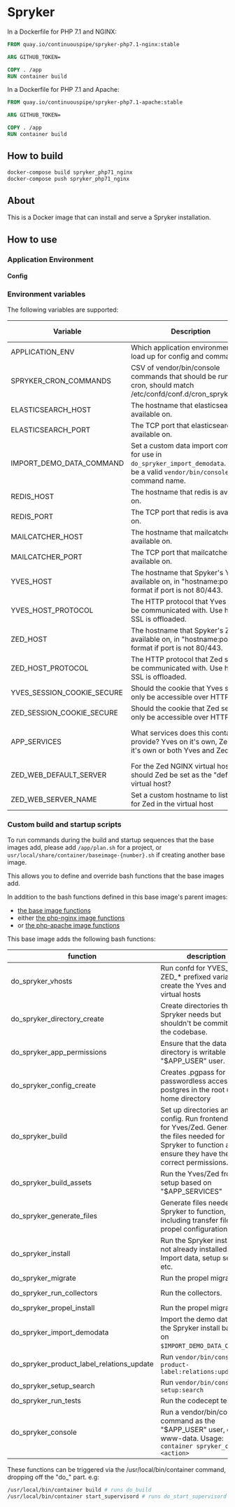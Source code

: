 # Spryker

In a Dockerfile for PHP 7.1 and NGINX:
```Dockerfile
FROM quay.io/continuouspipe/spryker-php7.1-nginx:stable

ARG GITHUB_TOKEN=

COPY . /app
RUN container build
```

In a Dockerfile for PHP 7.1 and Apache:
```Dockerfile
FROM quay.io/continuouspipe/spryker-php7.1-apache:stable

ARG GITHUB_TOKEN=

COPY . /app
RUN container build
```

## How to build
```bash
docker-compose build spryker_php71_nginx
docker-compose push spryker_php71_nginx
```

## About

This is a Docker image that can install and serve a Spryker installation.

## How to use

### Application Environment

#### Config



### Environment variables

The following variables are supported:

Variable | Description | Expected values | Default
--- | --- | --- | ----
APPLICATION_ENV | Which application environment to load up for config and commands. | string | production
SPRYKER_CRON_COMMANDS | CSV of vendor/bin/console commands that should be run on a cron, should match /etc/confd/conf.d/cron_spryker.toml | CSV of strings | mailqueue:registration:send,oms:check-condition,oms:check-timeout,oms:clear-locks
ELASTICSEARCH_HOST | The hostname that elasticsearch is available on. | hostname | elasticsearch
ELASTICSEARCH_PORT | The TCP port that elasticsearch is available on. | 1-65535 | 9200
IMPORT_DEMO_DATA_COMMAND | Set a custom data import command for use in `do_spryker_import_demodata`. Must be a valid `vendor/bin/console` command name. | command name | data:import
REDIS_HOST | The hostname that redis is available on. | hostname | redis
REDIS_PORT | The TCP port that redis is available on. | 1-65535 | 6379
MAILCATCHER_HOST | The hostname that mailcatcher is available on. | hostname | mailcatcher
MAILCATCHER_PORT | The TCP port that mailcatcher is available on. | 1-65535 | 1080
YVES_HOST | The hostname that Spyker's Yves is available on, in "hostname:port" format if port is not 80/443. | hostname | yves
YVES_HOST_PROTOCOL | The HTTP protocol that Yves should be communicated with. Use http:// if SSL is offloaded. | https:// or http:// | https://
ZED_HOST |  The hostname that Spyker's Zed is available on, in "hostname:port" format if port is not 80/443. | hostname | zed
ZED_HOST_PROTOCOL | The HTTP protocol that Zed should be communicated with. Use http:// if SSL is offloaded. | https:// or http:// | https://
YVES_SESSION_COOKIE_SECURE | Should the cookie that Yves sets only be accessible over HTTPS? | true/false | true
ZED_SESSION_COOKIE_SECURE | Should the cookie that Zed sets only be accessible over HTTPS? | true/false | true
APP_SERVICES | What services does this container provide? Yves on it's own, Zed on it's own or both Yves and Zed? | "yves" or "zed" or "yves zed" | yves zed
ZED_WEB_DEFAULT_SERVER | For the Zed NGINX virtual host, should Zed be set as the "default" virtual host? | true/false | false
ZED_WEB_SERVER_NAME | Set a custom hostname to listen to for Zed in the virtual host | hostname | zed

### Custom build and startup scripts

To run commands during the build and startup sequences that the base images add,
please add `/app/plan.sh` for a project, or
`usr/local/share/container/baseimage-{number}.sh` if creating another base image.

This allows you to define and override bash functions that the base images add.

In addition to the bash functions defined in this base image's parent images:
* [the base image functions](../ubuntu/16.04/README.md#custom-build-and-startup-scripts)
* either [the php-nginx image functions](../php/nginx/README.md#custom-build-and-startup-scripts)
* or [the php-apache image functions](../php/apache/README.md#custom-build-and-startup-scripts)

This base image adds the following bash functions:

function | description | executed on
--- | --- | ---
do_spryker_vhosts | Run confd for YVES_* and ZED_* prefixed variables to create the Yves and Zed virtual hosts | do_templating
do_spryker_directory_create | Create directories that Spryker needs but shouldn't be committed to the codebase. | do_spryker_build
do_spryker_app_permissions | Ensure that the data directory is writable by the "$APP_USER" user. | do_spryker_build, do_spryker_install, do_development_start
do_spryker_config_create | Creates .pgpass for passwordless access to postgres in the root user's home directory | do_spryker_build, do_start
do_spryker_build | Set up directories and config. Run frontend setup for Yves/Zed. Generate all the files needed for Spryker to function and ensure they have the correct permissions. | do_build, do_development_start, do_setup
do_spryker_build_assets | Run the Yves/Zed frontend setup based on "$APP_SERVICES" | do_spryker_build
do_spryker_generate_files | Generate files needed by Spryker to function, including transfer files and propel configuration. | do_spryker_build
do_spryker_install | Run the Spryker installer if not already installed. Import data, setup search, etc. | do_development_start, do_setup
do_spryker_migrate | Run the propel migrations. | do_setup
do_spryker_run_collectors | Run the collectors. | do_spryker_install, `spryker_collectors_crons.conf.tmpl`
do_spryker_propel_install | Run the propel migrations. | do_spryker_migrate
do_spryker_import_demodata | Import the demo data into the Spryker install based on `$IMPORT_DEMO_DATA_COMMAND`. | do_spryker_install
do_spryker_product_label_relations_update | Run `vendor/bin/console product-label:relations:update` | do_spryker_install
do_spryker_setup_search | Run `vendor/bin/console setup:search` | do_spryker_install
do_spryker_run_tests | Run the codecept tests. | manual trigger
do_spryker_console | Run a vendor/bin/console command as the "$APP_USER" user, e.g. www-data. Usage: `container spryker_console <action>` | manual trigger

These functions can be triggered via the /usr/local/bin/container command, dropping off the "do_" part. e.g:

```bash
/usr/local/bin/container build # runs do_build
/usr/local/bin/container start_supervisord # runs do_start_supervisord
```
